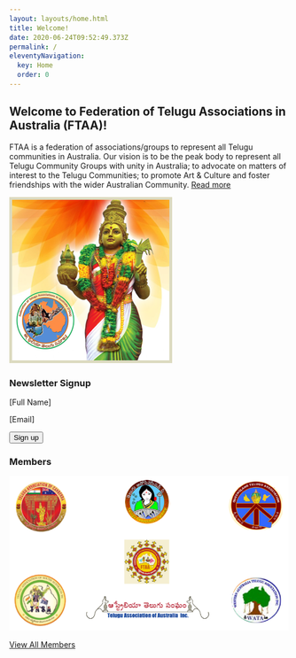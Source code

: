 ```yaml
---
layout: layouts/home.html
title: Welcome!
date: 2020-06-24T09:52:49.373Z
permalink: /
eleventyNavigation:
  key: Home
  order: 0
---
```

## Welcome to Federation of Telugu Associations in Australia (FTAA)!

<div class="media">
      <div class="media-body pr-2 pb-2">
        <p>FTAA is a federation of associations/groups to represent all Telugu communities in Australia. Our vision is to be the peak body to represent all Telugu Community Groups with unity in Australia; to advocate on matters of interest to the Telugu Communities; to promote Art & Culture and foster friendships with the wider Australian Community. <a href="/about/" class="button">Read more</a></p>
      </div>
      <div class="media-image pb-2">
        <img src="/static/img/welcome-img.png" alt="Federation of Telugu Associations in Australia (FTAA) Logo">
      </div>  
</div>      

<div class="media">
      <div class="media-image pr-2 pb-2">
        <h3>Newsletter Signup</h3>
        <p>[Full Name]</p> 
        <p>[Email]</p> 
        <p><input type="submit" value="Sign up"></p>
      </div>
      <div class="media-body pb-2">
        <h3>Members</h3>
        <p><a href="/posts/members/"><img src="/static/img/members.png" alt="Members of Federation of Telugu Associations in Australia (FTAA)" /></a></p>
        <p><a href="/members/" class="button">View All Members</a></p>
      </div>
</div>      







